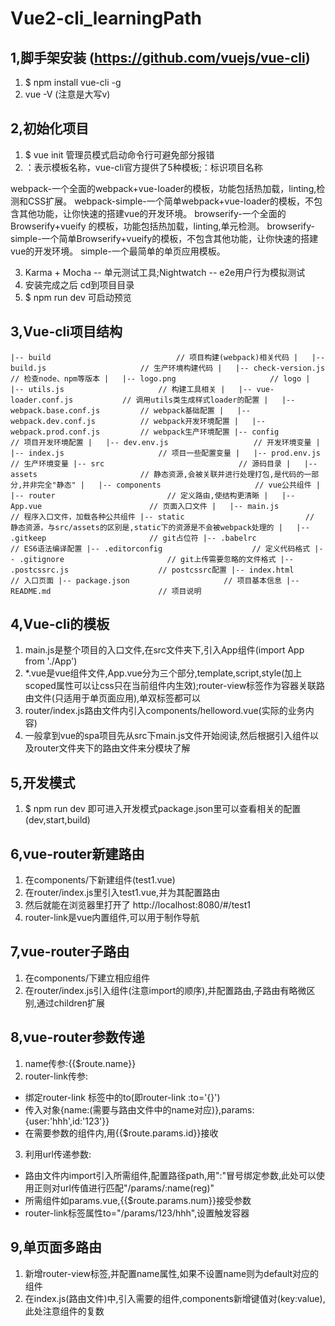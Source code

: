 # Vue2-cli_learningPath 

## 1,脚手架安装 (https://github.com/vuejs/vue-cli)

1. $ npm install vue-cli -g
2. vue -V (注意是大写v)

## 2,初始化项目

1. $ vue init <template-name> <project-name>  管理员模式启动命令行可避免部分报错
2. <template-name>：表示模板名称，vue-cli官方提供了5种模板;<project-name>：标识项目名称

webpack-一个全面的webpack+vue-loader的模板，功能包括热加载，linting,检测和CSS扩展。
webpack-simple-一个简单webpack+vue-loader的模板，不包含其他功能，让你快速的搭建vue的开发环境。
browserify-一个全面的Browserify+vueify 的模板，功能包括热加载，linting,单元检测。
browserify-simple-一个简单Browserify+vueify的模板，不包含其他功能，让你快速的搭建vue的开发环境。
simple-一个最简单的单页应用模板。

3. Karma + Mocha -- 单元测试工具;Nightwatch -- e2e用户行为模拟测试
4. 安装完成之后 cd到项目目录
5. $ npm run dev 可启动预览

## 3,Vue-cli项目结构

``
|-- build                            // 项目构建(webpack)相关代码
|   |-- build.js                     // 生产环境构建代码
|   |-- check-version.js             // 检查node、npm等版本
|   |-- logo.png                     // logo
|   |-- utils.js                     // 构建工具相关
|   |-- vue-loader.conf.js           // 调用utils类生成样式loader的配置
|   |-- webpack.base.conf.js         // webpack基础配置
|   |-- webpack.dev.conf.js          // webpack开发环境配置
|   |-- webpack.prod.conf.js         // webpack生产环境配置
|-- config                           // 项目开发环境配置
|   |-- dev.env.js                   // 开发环境变量
|   |-- index.js                     // 项目一些配置变量
|   |-- prod.env.js                  // 生产环境变量
|-- src                              // 源码目录
|   |-- assets                       // 静态资源,会被关联并进行处理打包,是代码的一部分,并非完全"静态"
|   |-- components                     // vue公共组件
|   |-- router                         // 定义路由,使结构更清晰
|   |-- App.vue                        // 页面入口文件
|   |-- main.js                        // 程序入口文件，加载各种公共组件
|-- static                           // 静态资源，与src/assets的区别是,static下的资源是不会被webpack处理的
|   |-- .gitkeep                       // git占位符
|-- .babelrc                         // ES6语法编译配置
|-- .editorconfig                    // 定义代码格式
|-- .gitignore                       // git上传需要忽略的文件格式
|-- .postcssrc.js                    // postcssrc配置
|-- index.html                       // 入口页面
|-- package.json                     // 项目基本信息
|-- README.md                        // 项目说明
``

## 4,Vue-cli的模板

1. main.js是整个项目的入口文件,在src文件夹下,引入App组件(import App from './App')
2. *.vue是vue组件文件,App.vue分为三个部分,template,script,style(加上scoped属性可以让css只在当前组件内生效);router-view标签作为容器关联路由文件(只适用于单页面应用),单双标签都可以
3. router/index.js路由文件内引入components/helloword.vue(实际的业务内容)
4. 一般拿到vue的spa项目先从src下main.js文件开始阅读,然后根据引入组件以及router文件夹下的路由文件来分模块了解

## 5,开发模式

1. $ npm run dev 即可进入开发模式package.json里可以查看相关的配置(dev,start,build)

## 6,vue-router新建路由

1. 在components/下新建组件(test1.vue)
2. 在router/index.js里引入test1.vue,并为其配置路由
3. 然后就能在浏览器里打开了 http://localhost:8080/#/test1
4. router-link是vue内置组件,可以用于制作导航

## 7,vue-router子路由

1. 在components/下建立相应组件
2. 在router/index.js引入组件(注意import的顺序),并配置路由,子路由有略微区别,通过children扩展

## 8,vue-router参数传递

1. name传参:{{$route.name}}
2. router-link传参:
* 绑定router-link 标签中的to(即router-link :to='{}')
* 传入对象{name:(需要与路由文件中的name对应)},params:{user:'hhh',id:'123'}}
* 在需要参数的组件内,用{{$route.params.id}}接收
3. 利用url传递参数:
* 路由文件内import引入所需组件,配置路径path,用":"冒号绑定参数,此处可以使用正则对url传值进行匹配"/params/:name(reg)"
* 所需组件如params.vue,{{$route.params.num}}接受参数
* router-link标签属性to="/params/123/hhh",设置触发容器

## 9,单页面多路由

1. 新增router-view标签,并配置name属性,如果不设置name则为default对应的组件
2. 在index.js(路由文件)中,引入需要的组件,components新增键值对(key:value),此处注意组件的复数

